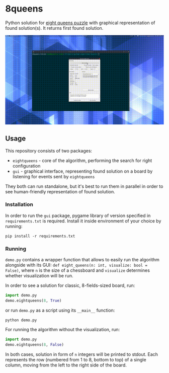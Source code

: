 # 8queens
Python solution for [eight queens puzzle](https://en.wikipedia.org/wiki/Eight_queens_puzzle) with graphical representation of found solution(s). It returns first found solution.

![Demo](test.gif)

## Usage
This repository consists of two packages:
- `eightqueens` - core of the algorithm, performing the search for right configuration
- `gui` - graphical interface, representing found solution on a board by listening for events sent by `eightqueens`

They both can run standalone, but it's best to run them in parallel in order to see human-friendly representation of found solution.

### Installation
In order to run the `gui` package, pygame library of version specified in `requirements.txt` is required. Install it inside environment of your choice by running:
```commandline
pip install -r requirements.txt
``` 

### Running
`demo.py` contains a wrapper function that allows to easily run the algorithm alongside with its GUI: `def eight_queens(n: int, visualize: bool = False)`, where `n` is the size of a chessboard and `visualize` determines whether visualization will be run.

In order to see a solution for classic, 8-fields-sized board, run:
```python
import demo.py
demo.eightqueens(8, True)
```
or run `demo.py` as a script using its `__main__` function:
```commandline
python demo.py
``` 

For running the algorithm without the visualization, run:
```python
import demo.py
demo.eightqueens(8, False)
```

In both cases, solution in form of `n` integers will be printed to stdout. Each represents the row (numbered from 1 to 8, bottom to top) of a single column, moving from the left to the right side of the board.